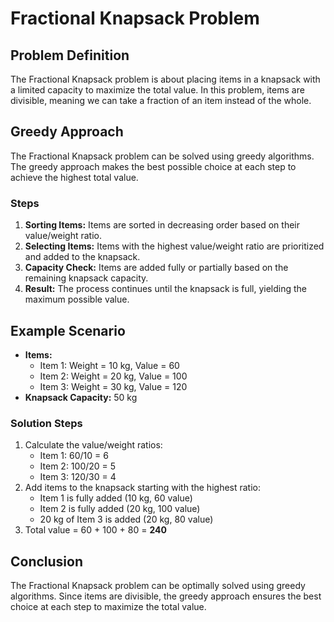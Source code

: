 # Fractional Knapsack Problem

## Problem Definition

The Fractional Knapsack problem is about placing items in a knapsack with a limited capacity to maximize the total value. In this problem, items are divisible, meaning we can take a fraction of an item instead of the whole.

## Greedy Approach

The Fractional Knapsack problem can be solved using greedy algorithms. The greedy approach makes the best possible choice at each step to achieve the highest total value.

### Steps

1. **Sorting Items:** Items are sorted in decreasing order based on their value/weight ratio.
2. **Selecting Items:** Items with the highest value/weight ratio are prioritized and added to the knapsack.
3. **Capacity Check:** Items are added fully or partially based on the remaining knapsack capacity.
4. **Result:** The process continues until the knapsack is full, yielding the maximum possible value.

## Example Scenario

- **Items:**
  - Item 1: Weight = 10 kg, Value = 60
  - Item 2: Weight = 20 kg, Value = 100
  - Item 3: Weight = 30 kg, Value = 120
- **Knapsack Capacity:** 50 kg

### Solution Steps

1. Calculate the value/weight ratios:
   - Item 1: 60/10 = 6
   - Item 2: 100/20 = 5
   - Item 3: 120/30 = 4
2. Add items to the knapsack starting with the highest ratio:
   - Item 1 is fully added (10 kg, 60 value)
   - Item 2 is fully added (20 kg, 100 value)
   - 20 kg of Item 3 is added (20 kg, 80 value)
3. Total value = 60 + 100 + 80 = **240**

## Conclusion

The Fractional Knapsack problem can be optimally solved using greedy algorithms. Since items are divisible, the greedy approach ensures the best choice at each step to maximize the total value.
